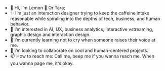 - 👋 Hi, I’m Lemon 🍋 Or Tara; 
- ✨ I’m just an interaction designer trying to keep the caffeine intake reasonable while spiraling into the depths of tech, business, and human behavior.
- 👀 I’m interested in AI, UX, business analytics, interactive vstreaming, graphic design and interaction design.
- 🌱 I’m currently learning not to cry when someone raises their voice at me.
- 💞️ I’m looking to collaborate on cool and human-centered projects.
- 📫 How to reach me: Call me, beep me if you wanna reach me. When you wanna page me, it's okay.
<!---
LemonCakes/LemonCakes is a ✨ special ✨ repository because its `README.md` (this file) appears on your GitHub profile.
You can click the Preview link to take a look at your changes.
--->
